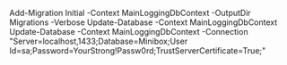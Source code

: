 ﻿﻿Add-Migration Initial -Context MainLoggingDbContext -OutputDir Migrations -Verbose
Update-Database -Context MainLoggingDbContext
Update-Database -Context MainLoggingDbContext -Connection "Server=localhost,1433;Database=Minibox;User Id=sa;Password=YourStrong!Passw0rd;TrustServerCertificate=True;"